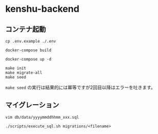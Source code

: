 # kenshu-backend

## コンテナ起動
```
cp .env.example ./.env

docker-compose build

docker-compose up -d

make init
make migrate-all
make seed
```

`make seed` の実行は結果的には冪等ですが2回目以降はエラーを吐きます。

## マイグレーション
```
vim db/data/yyyymmddhhmm_xxx.sql

./scripts/execute_sql.sh migrations/<filename>
```
